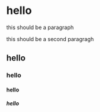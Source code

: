 # hello
this should be a paragraph

this should be a second paragragh
## hello
### hello
#### hello
##### hello
